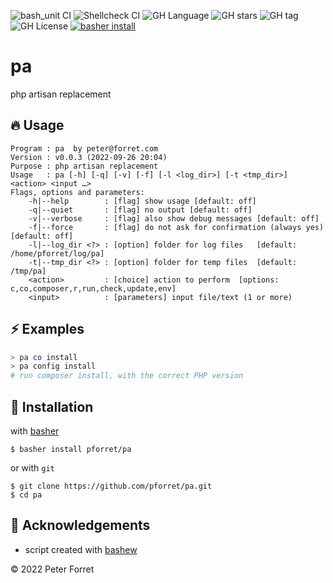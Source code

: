 ![bash_unit CI](https://github.com/pforret/pa/workflows/bash_unit%20CI/badge.svg)
![Shellcheck CI](https://github.com/pforret/pa/workflows/Shellcheck%20CI/badge.svg)
![GH Language](https://img.shields.io/github/languages/top/pforret/pa)
![GH stars](https://img.shields.io/github/stars/pforret/pa)
![GH tag](https://img.shields.io/github/v/tag/pforret/pa)
![GH License](https://img.shields.io/github/license/pforret/pa)
[![basher install](https://img.shields.io/badge/basher-install-white?logo=gnu-bash&style=flat)](https://basher.gitparade.com/package/)

# pa

php artisan replacement

## 🔥 Usage

```
Program : pa  by peter@forret.com
Version : v0.0.3 (2022-09-26 20:04)
Purpose : php artisan replacement
Usage   : pa [-h] [-q] [-v] [-f] [-l <log_dir>] [-t <tmp_dir>] <action> <input …>
Flags, options and parameters:
    -h|--help        : [flag] show usage [default: off]
    -q|--quiet       : [flag] no output [default: off]
    -v|--verbose     : [flag] also show debug messages [default: off]
    -f|--force       : [flag] do not ask for confirmation (always yes) [default: off]
    -l|--log_dir <?> : [option] folder for log files   [default: /home/pforret/log/pa]
    -t|--tmp_dir <?> : [option] folder for temp files  [default: /tmp/pa]
    <action>         : [choice] action to perform  [options: c,co,composer,r,run,check,update,env]
    <input>          : [parameters] input file/text (1 or more)
```

## ⚡️ Examples

```bash
> pa co install
> pa config install
# run composer install, with the correct PHP version
```

## 🚀 Installation

with [basher](https://github.com/basherpm/basher)

	$ basher install pforret/pa

or with `git`

	$ git clone https://github.com/pforret/pa.git
	$ cd pa

## 📝 Acknowledgements

* script created with [bashew](https://github.com/pforret/bashew)

&copy; 2022 Peter Forret

